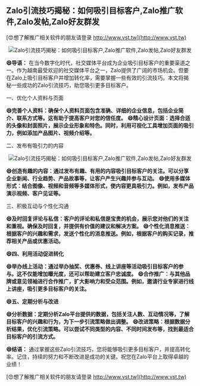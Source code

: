 ## **Zalo引流技巧揭秘：如何吸引目标客户,Zalo推广软件,Zalo发帖,Zalo好友群发**

[😍想了解推广相关软件的朋友请登录 http://www.vst.tw](http://www.vst.tw)

 <center><img src="https://vst.tw/MP4/tuiguang/png/1.png" alt="Zalo引流技巧揭秘：如何吸引目标客户,Zalo推广软件,Zalo发帖,Zalo好友群发"></center>

**😄导语：**
在当今数字化时代，社交媒体平台成为企业吸引目标客户的重要渠道之一。作为越南最受欢迎的社交媒体平台之一，Zalo提供了广阔的市场机会。但要在Zalo上吸引目标客户并增加转化率，需要掌握一些有效的引流技巧。本文将揭秘一些成功的Zalo引流技巧，助您吸引更多目标客户。

一、优化个人资料与页面

**😄完善个人资料：确保个人资料页面包含准确、详细的企业信息，包括企业简介、联系方式等。这有助于提高客户对您的信任度。**
**😄精心设计页面：选择合适的头像和封面照片，展示企业形象和特色。同时，利用可视化工具增加页面的吸引力，例如添加产品图片、视频介绍等。**

二、发布有吸引力的内容

 <center><img src="https://vst.tw/MP4/tuiguang/png/5.png" alt="Zalo引流技巧揭秘：如何吸引目标客户,Zalo推广软件,Zalo发帖,Zalo好友群发"></center>

**😄创造有趣的内容：通过发布有趣、有用的内容吸引目标客户的关注。可以分享企业新闻、行业趋势、产品故事等，让客户产生兴趣并参与互动。**
**😄使用多媒体形式：结合图像、视频和音频等多媒体形式，使内容更具吸引力。例如，发布产品演示视频、客户见证等。**

三、积极互动与个性化沟通

**😄及时回复评论与私信：客户的评论和私信是宝贵的机会，展示您对他们的关注和重视。确保及时回复，并提供有价值的建议和解决方案。**
**😄个性化消息推送：根据客户的兴趣和需求，发送个性化的消息推送。例如，根据客户的购买记录，推荐相关产品或优惠活动。**

**😄四、利用活动促进转化**

**😄举办线上活动：通过举办抽奖、优惠券、线上讲座等活动吸引目标客户的参与。这不仅能增加曝光度，还可以帮助建立客户忠诚度。**
**😄合作推广：与其他品牌或意见领袖进行合作推广，扩大影响力和受众范围。例如，邀请行业专家进行线上讲座，吸引更多目标客户的关注。**

**😄五、定期分析与改进**

**😄分析数据：定期分析Zalo平台提供的数据，包括关注人数、互动情况等，了解目标客户的兴趣和行为，为下一步引流策略做出调整。**
**😄改进策略：根据数据分析结果，优化引流策略。可以尝试不同类型的内容、不同时间发布等，找到最适合目标客户的引流方式。**

**😄结语：**
通过掌握这些Zalo引流技巧，您将能够吸引更多目标客户，并提高转化率。记住，持续的努力和不断改进是成功的关键。祝您在Zalo平台上取得卓越的业绩！

[😍想了解推广相关软件的朋友请登录 http://www.vst.tw](http://www.vst.tw)



